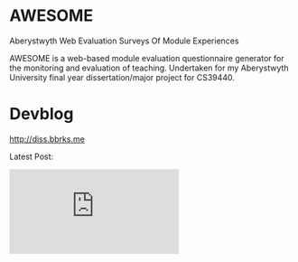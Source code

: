 # AWESOME
Aberystwyth Web Evaluation Surveys Of Module Experiences

AWESOME is a web-based module evaluation questionnaire generator for the monitoring and evaluation of teaching. Undertaken for my Aberystwyth University final year dissertation/major project for CS39440.

# Devblog
http://diss.bbrks.me

Latest Post:

[![Latest post from the Devblog](http://dev.bbrks.me/feedimg/image.php?url=http://diss.bbrks.me/feed)](http://diss.bbrks.me)

